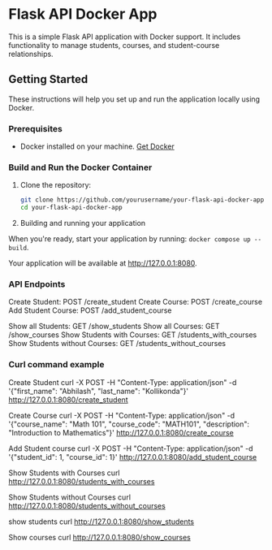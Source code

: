 # Flask API Docker App

This is a simple Flask API application with Docker support. It includes functionality to manage students, courses, and student-course relationships.

## Getting Started

These instructions will help you set up and run the application locally using Docker.

### Prerequisites

- Docker installed on your machine. [Get Docker](https://docs.docker.com/get-docker/)

### Build and Run the Docker Container

1. Clone the repository:

   ```bash
   git clone https://github.com/yourusername/your-flask-api-docker-app.git
   cd your-flask-api-docker-app

2. Building and running your application

When you're ready, start your application by running:
`docker compose up --build`.

Your application will be available at http://127.0.0.1:8080.

### API Endpoints

Create Student: POST /create_student
Create Course: POST /create_course
Add Student Course: POST /add_student_course

Show all Students: GET /show_students
Show all Courses: GET /show_courses
Show Students with Courses: GET /students_with_courses
Show Students without Courses: GET /students_without_courses


### Curl command example

Create Student
curl -X POST -H "Content-Type: application/json" -d '{"first_name": "Abhilash", "last_name": "Kollikonda"}' http://127.0.0.1:8080/create_student

Create Course
curl -X POST -H "Content-Type: application/json" -d '{"course_name": "Math 101", "course_code": "MATH101", "description": "Introduction to Mathematics"}' http://127.0.0.1:8080/create_course

Add Student course
curl -X POST -H "Content-Type: application/json" -d '{"student_id": 1, "course_id": 1}' http://127.0.0.1:8080/add_student_course

Show Students with Courses
curl http://127.0.0.1:8080/students_with_courses

Show Students without Courses
curl http://127.0.0.1:8080/students_without_courses

show students
curl http://127.0.0.1:8080/show_students

Show courses
curl http://127.0.0.1:8080/show_courses